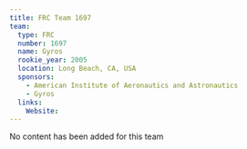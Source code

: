 ```yaml
---
title: FRC Team 1697
team:
  type: FRC
  number: 1697
  name: Gyros
  rookie_year: 2005
  location: Long Beach, CA, USA
  sponsors:
    - American Institute of Aeronautics and Astronautics
    - Gyros
  links:
    Website: 
---
```

No content has been added for this team